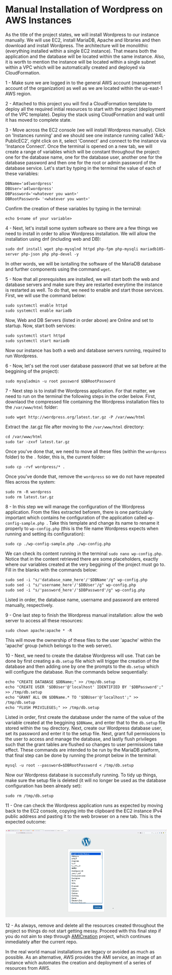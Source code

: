 # Manual Installation of Wordpress on AWS Instances

As the title of the project states, we will install Wordpress to our instance manually. We will use EC2, install MariaDB, Apache and libraries and then download and install Wordpress. The architecture will be monolithic (everything installed within a single EC2 instance). That means both the application and the database will be located within the same instance. Also, it is worth to mention the instance will be located within a single subnet within a VPC which will be automatically created and deployed via CloudFormation.<br/>

1 - Make sure we are logged in to the general AWS account (management account of the organization) as well as we are located within the us-east-1 AWS region. <br/>

2 - Attached to this project you will find a CloudFormation template to deploy all the required initial resources to start with the project (deployment of the VPC template). Deploy the stack using CloudFormation and wait until it has moved to complete state. <br/>

3 - Move across the EC2 console (we will install Wordpress manually). Click on 'Instances running' and we should see one instance running called 'A4L-PublicEC2', right click on it, select 'Connect' and connect to the instance via 'Instance Connect'. Once the terminal is opened on a new tab, we will create a range of variables which will be constant throughout the project: one for the database name, one for the database user, another one for the database password and then one for the root or admin password of the database service. Let's start by typing in the terminal the value of each of these variables: <br/>

```
DBName='a4lwordpress'
DBUser='a4lwordpress'
DBPassword='<whatever you want>'
DBRootPassword= '<whatever you want>'
```
Confirm the creation of these variables by typing in the terminal: <br/>
```
echo $<name of your variable>
```
4 - Next, let's install some system software so there are a few things we need to install in order to allow Wordpress installation. We will allow the installation using dnf (including web and DB): <br/>
```
sudo dnf install wget php-mysqlnd httpd php-fpm php-mysqli mariadb105-server php-json php php-devel -y
```
In other words, we will be isntalling the software of the MariaDB database and further components using the command ```wget```. <br/>

5 - Now that all prerequisites are installed, we will start both the web and database servers and make sure they are restarted everytime the instance is restarted as well. To do that, we need to enable and start those services. First, we will use the command below: <br/>

```
sudo systemctl enable httpd
sudo systemctl enable mariadb
```
Now, Web and DB Servers (listed in order above) are Online and set to startup. Now, start both services: <br/>

```
sudo systemctl start httpd
sudo systemctl start mariadb
```

Now our instance has both a web and database servers running, required to run Wordpress. <br/>

6 - Now, let's set the root user database password (that we sat before at the beggining of the project): <br/>

```
sudo mysqladmin -u root password $DBRootPassword
```

7 - Next step is to install the Wordpress application. For that matter, we need to run on the terminal the following steps in the order below. First, downlaod the compressed file containing the Wordpress installation files to the ```/var/www/html``` folder: <br/>
```
sudo wget http://wordpress.org/latest.tar.gz -P /var/www/html
```
Extract the .tar.gz file after moving to the ```/var/www/html``` directory: <br/>
```
cd /var/www/html
sudo tar -zxvf latest.tar.gz
```
Once you've done that, we need to move all these files (within the ```wordpress``` folder) to the ```.``` folder, this is, the current folder: <br/>
```
sudo cp -rvf wordpress/* .
```
Once you've donde that, remove the ```wordpress``` so we do not have repeated files across the system: <br/>
```
sudo rm -R wordpress
sudo rm latest.tar.gz
```

8 - In this step we will manage the configuration of the Wordpress application. From the files extracted beforem, there is one particularly important which contains he configuration of the application called ```wp-config-sample.php ```. Take this template and change its name to rename it properly to ```wp-config.php``` (this is the file name Wordpress expects when running and setting its configuration): <br/>
```
sudo cp ./wp-config-sample.php ./wp-config.php
```
We can check its content running in the terminal ```sudo nano wp-config.php```. Notice that in the content retrieved there are some placeholders, exactly where our variables created at the very beggining of the project must go to. Fill in the blanks with the commands below: <br/>
```
sudo sed -i "s/'database_name_here'/'$DBName'/g" wp-config.php
sudo sed -i "s/'username_here'/'$DBUser'/g" wp-config.php
sudo sed -i "s/'password_here'/'$DBPassword'/g" wp-config.php
```
Listed in order, the database name, username and password are entered manually, respectively. <br/>

9 - One last step to finish the Wordpress manual installation: allow the web server to access all these resources: <br/>
```
sudo chown apache:apache * -R
```
This will move the ownership of these files to the user 'apache' within the 'apache' group (which belongs to the web server). <br/>

10 - Next, we need to create the databse Wordpress will use. That can be done by first creating a ```db.setup``` file which will trigger the creation of the database and then adding one by one the prompts to the ```db.setup``` which will configure the database. Run the commands below sequentially: <br/>
```
echo "CREATE DATABASE $DBName;" >> /tmp/db.setup
echo "CREATE USER '$DBUser'@'localhost' IDENTIFIED BY '$DBPassword';" >> /tmp/db.setup
echo "GRANT ALL ON $DBName.* TO '$DBUser'@'localhost';" >> /tmp/db.setup
echo "FLUSH PRIVILEGES;" >> /tmp/db.setup
```
Listed in order, first create the database under the name of the value of the variable created at the beggining ```$DBName```, and enter that to the ```db.setup``` file stored within the ```tmp``` directory. Next, create our Wordpress database user, set its password and enter it to the setup file. Next, grant full permissions to the user to access and manage the database, and lastly flush privileges such that the grant tables are flushed so changes to user permissions take effect. These commands are intended to be run by the MariaDB platform, that final step can be done by running the prompt below in the terminal: <br/>
```
mysql -u root --password=$DBRootPassword < /tmp/db.setup
```
Now our Wordpress database is successfully running. To tidy up things, make sure the setup file is deleted (it will no longer be used as the database configuration has been already set): <br/>
```
sudo rm /tmp/db.setup
```

11 - One can check the Wordpress application runs as expected by moving back to the EC2 console, copying into the clipboard the EC2 instance IPv4 public address and pasting it to the web browser on a new tab. This is the expected outcome: <br/>

![expected_outcome](expected_outcome_pic.PNG)

12 - As always, remove and delete all the resources created throughout the project so things do not start getting messy. Proceed with this final step if you do not aim to step through [AMICreation](https://github.com/bmestref/AWS-SAA-Projects/EC2/ManualInstallation) project, which continues inmediately after the current repo. <br/>

In the real world manual installations are legacy or avoided as much as possible. As an alternative, AWS provides the AMI service, an image of an instance which automates the creation and deployment of a series of resources from AWS. 

